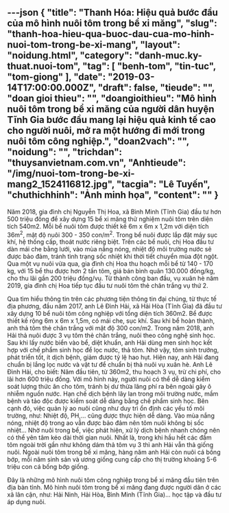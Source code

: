 ---json
{
    "title": "Thanh Hóa: Hiệu quả bước đầu của mô hình nuôi tôm trong bể xi măng",
    "slug": "thanh-hoa-hieu-qua-buoc-dau-cua-mo-hinh-nuoi-tom-trong-be-xi-mang",
    "layout": "noidung.html",
    "category": "danh-muc.ky-thuat.nuoi-tom",
    "tag": [
        "benh-tom",
        "tin-tuc",
        "tom-giong"
    ],
    "date": "2019-03-14T17:00:00.000Z",
    "draft": false,
    "tieude": "",
    "doan gioi thieu": "",
    "doangioithieu": "Mô hình nuôi tôm trong bể xi măng của người dân huyện Tĩnh Gia bước đầu mang lại hiệu quả kinh tế cao cho người nuôi, mở ra một hướng đi mới trong nuôi tôm công nghiệp.",
    "doan2vach": "",
    "noidung": "",
    "trichdan": "thuysanvietnam.com.vn",
    "Anhtieude": "/img/nuoi-tom-trong-be-xi-mang2_1524116812.jpg",
    "tacgia": "Lê Tuyến",
    "chuthichhinh": "Ảnh minh họa",
    "__content__": ""
}
---
<p>Năm 2018, gia đ&igrave;nh chị Nguyễn Thị Hoa, x&atilde; B&igrave;nh Minh (Tĩnh Gia) đầu tư hơn 500 triệu đồng để x&acirc;y dựng 15 bể xi măng thử nghiệm nu&ocirc;i t&ocirc;m tr&ecirc;n diện t&iacute;ch 540m2. Mỗi bể nu&ocirc;i t&ocirc;m được thiết kế 6m x 6m x 1,2m với diện t&iacute;ch 36m<sup>2</sup>, mật độ nu&ocirc;i 300 - 350 con/m<sup>2</sup>. Trong bể nu&ocirc;i được lắp đặt m&aacute;y sục kh&iacute;, hệ thống cấp, tho&aacute;t nước ri&ecirc;ng biệt. Tr&ecirc;n c&aacute;c bể nu&ocirc;i, chị Hoa đầu tư d&agrave;n m&aacute;i che bằng lưới, v&agrave;o m&ugrave;a nắng n&oacute;ng, nhiệt độ m&ocirc;i trường nước sẽ được bảo đảm, tr&aacute;nh t&igrave;nh trạng sốc nhiệt khi thời tiết chuyển m&ugrave;a đột ngột. Qua một vụ nu&ocirc;i vừa qua, gia đ&igrave;nh chị Hoa thu hoạch mỗi bể từ 140 - 170 kg, với 15 bể thu được hơn 2 tấn t&ocirc;m, gi&aacute; b&aacute;n b&igrave;nh qu&acirc;n 130.000 đồng/kg, cho thu l&atilde;i gần 200 triệu đồng/vụ. Từ th&agrave;nh c&ocirc;ng ban đầu, vụ xu&acirc;n h&egrave; năm 2019, gia đ&igrave;nh chị Hoa tiếp tục đầu tư nu&ocirc;i t&ocirc;m thẻ ch&acirc;n trắng vụ thứ 2.</p>

<p>Qua t&igrave;m hiểu th&ocirc;ng tin tr&ecirc;n c&aacute;c phương tiện th&ocirc;ng tin đại ch&uacute;ng, từ thực tế địa phương, đầu năm 2017, anh L&ecirc; Đ&igrave;nh Hải, x&atilde; Hải H&ograve;a (Tĩnh Gia) đ&atilde; đầu tư x&acirc;y dựng 10 bể nu&ocirc;i t&ocirc;m c&ocirc;ng nghiệp với tổng diện t&iacute;ch 360m2. Bể được thiết kế rộng 6m x 6m x 1,5m, c&oacute; m&aacute;i che, sục kh&iacute;. Sau khi bể ho&agrave;n th&agrave;nh, anh thả t&ocirc;m thẻ ch&acirc;n trắng với mật độ 300 con/m2. Trong năm 2018, anh Hải thả nu&ocirc;i được 3 vụ t&ocirc;m thẻ ch&acirc;n trắng, nu&ocirc;i theo c&ocirc;ng nghệ sinh học. Sau khi lấy nước biển v&agrave;o bể, diệt khuẩn, anh Hải d&ugrave;ng men sinh học kết hợp với chế phẩm sinh học để lọc nước, thả t&ocirc;m. Nhờ vậy, t&ocirc;m sinh trưởng, ph&aacute;t triển tốt, &iacute;t dịch bệnh, giảm được tỷ lệ hao hụt. Hiện nay, anh Hải đang chuẩn bị lắng lọc nước v&agrave; vật tư để chuẩn bị thả nu&ocirc;i vụ xu&acirc;n h&egrave;. Anh L&ecirc; Đ&igrave;nh Hải, cho biết: Năm đầu ti&ecirc;n, từ 360m2, thu hoạch 3 vụ, trừ chi ph&iacute;, cho l&atilde;i hơn 600 triệu đồng. Với m&ocirc; h&igrave;nh n&agrave;y, người nu&ocirc;i c&oacute; thể dễ d&agrave;ng kiểm so&aacute;t lượng thức ăn cho t&ocirc;m, tr&aacute;nh bị dư thừa l&atilde;ng ph&iacute; ra b&ecirc;n ngo&agrave;i g&acirc;y &ocirc; nhiễm nguồn nước. Hạn chế dịch bệnh l&acirc;y lan trong m&ocirc;i trường nước, mầm bệnh v&agrave; tảo độc được kiểm so&aacute;t dễ d&agrave;ng bằng chế phẩm sinh học. B&ecirc;n cạnh đ&oacute;, việc quản l&yacute; ao nu&ocirc;i cũng như duy tr&igrave; ổn định c&aacute;c yếu tố m&ocirc;i trường, như: Nhiệt độ, PH,... cũng được thực hiện dễ d&agrave;ng. V&agrave;o m&ugrave;a nắng n&oacute;ng, nhiệt độ trong ao vẫn được bảo đảm n&ecirc;n t&ocirc;m nu&ocirc;i kh&ocirc;ng bị sốc nhiệt... Nhờ nu&ocirc;i trong bể, việc ph&aacute;t hiện, xử l&yacute; dịch bệnh nhanh ch&oacute;ng n&ecirc;n c&oacute; thể y&ecirc;n t&acirc;m k&eacute;o d&agrave;i thời gian nu&ocirc;i. Nhất l&agrave;, trong khi hầu hết c&aacute;c đầm t&ocirc;m ngo&agrave;i trời gần như kh&ocirc;ng d&aacute;m thả t&ocirc;m vụ 3 th&igrave; anh Hải vẫn thả giống nu&ocirc;i. Ngo&agrave;i nu&ocirc;i t&ocirc;m trong bể xi măng, h&agrave;ng năm anh Hải c&ograve;n nu&ocirc;i c&aacute; bống bớp, mỗi năm sinh sản v&agrave; ương giống cung cấp cho thị trường khoảng 5-6 triệu con c&aacute; bống bớp giống.</p>

<p>Đ&acirc;y l&agrave; những m&ocirc; h&igrave;nh nu&ocirc;i t&ocirc;m c&ocirc;ng nghiệp trong bể xi măng đầu ti&ecirc;n tr&ecirc;n địa b&agrave;n tỉnh. M&ocirc; h&igrave;nh nu&ocirc;i t&ocirc;m trong bể xi măng đang được người d&acirc;n ở c&aacute;c x&atilde; l&acirc;n cận, như: Hải Ninh, Hải H&ograve;a, B&igrave;nh Minh (Tĩnh Gia)... học tập v&agrave; đầu tư &aacute;p dụng nu&ocirc;i.</p>
